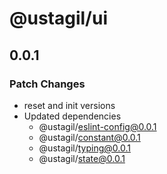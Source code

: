 # @ustagil/ui

## 0.0.1

### Patch Changes

- reset and init versions
- Updated dependencies
  - @ustagil/eslint-config@0.0.1
  - @ustagil/constant@0.0.1
  - @ustagil/typing@0.0.1
  - @ustagil/state@0.0.1
